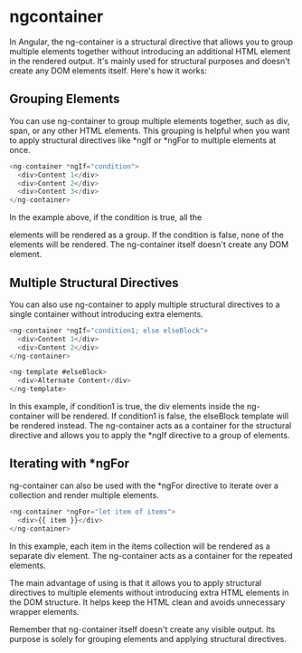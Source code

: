 # ngcontainer

In Angular, the ng-container is a structural directive that allows you to group multiple elements together without introducing an additional HTML element in the rendered output. It's mainly used for structural purposes and doesn't create any DOM elements itself. Here's how it works:

## Grouping Elements
You can use ng-container to group multiple elements together, such as div, span, or any other HTML elements. This grouping is helpful when you want to apply structural directives like *ngIf or *ngFor to multiple elements at once.

```typescript
<ng-container *ngIf="condition">
  <div>Content 1</div>
  <div>Content 2</div>
  <div>Content 3</div>
</ng-container>
```

In the example above, if the condition is true, all the <div> elements will be rendered as a group. If the condition is false, none of the elements will be rendered. The ng-container itself doesn't create any DOM element.

## Multiple Structural Directives 
You can also use ng-container to apply multiple structural directives to a single container without introducing extra elements.

```typescript
<ng-container *ngIf="condition1; else elseBlock">
  <div>Content 1</div>
  <div>Content 2</div>
</ng-container>

<ng-template #elseBlock>
  <div>Alternate Content</div>
</ng-template>
```
  
In this example, if condition1 is true, the div elements inside the ng-container will be rendered. If condition1 is false, the elseBlock template will be rendered instead. The ng-container acts as a container for the structural directive and allows you to apply the *ngIf directive to a group of elements.

## Iterating with *ngFor
ng-container can also be used with the *ngFor directive to iterate over a collection and render multiple elements.

```typescript
<ng-container *ngFor="let item of items">
  <div>{{ item }}</div>
</ng-container>
```

In this example, each item in the items collection will be rendered as a separate div element. The ng-container acts as a container for the repeated elements.

The main advantage of using <ng-container> is that it allows you to apply structural directives to multiple elements without introducing extra HTML elements in the DOM structure. It helps keep the HTML clean and avoids unnecessary wrapper elements.

Remember that ng-container itself doesn't create any visible output. Its purpose is solely for grouping elements and applying structural directives.
